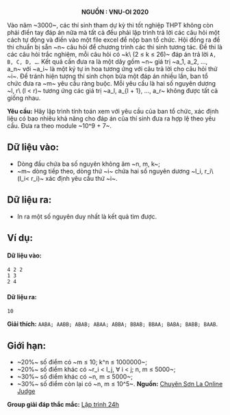 **<center>NGUỒN : VNU-OI 2020</center>**

Vào năm ~3000~, các thí sinh tham dự kỳ thi tốt nghiệp THPT không còn phải điền tay đáp án nữa mà tất cả đều phải lập trình trả lời các câu hỏi một cách tự động và điền vào một file excel để nộp ban tổ chức. Hội đồng ra đề thi chuẩn bị sẵn ~n~ câu hỏi để chương trình các thí sinh tương tác. Đề thi là các câu hỏi trắc nghiệm, mỗi câu hỏi có ~k\ (2 ≤ k ≤ 26)~ đáp án trả lời `A, B, C, D, …`. Kết quả cần đưa ra là một dãy gồm ~n~ giá trị ~a_1, a_2, …, a_n~ với ~a_i~ là một ký tự in hoa tương ứng với câu trả lời cho câu hỏi thứ ~i~. Để tránh hiện tượng thí sinh chọn bừa một đáp án nhiều lần, ban tổ chức đưa ra ~m~ yêu cầu ràng buộc. Mỗi yêu cầu là hai số nguyên dương ~l, r\ (l < r)~ tương ứng các giá trị ~a_l, a_{l + 1}, …, a_r~ không được tất cả giống nhau.

**Yêu cầu:** Hãy lập trình tính toán xem với yêu cầu của ban tổ chức, xác định liệu có bao nhiêu khả năng cho đáp án của thí sinh đưa ra hợp lệ theo yêu cầu. Đưa ra theo module ~10^9 + 7~.

## Dữ liệu vào:
- Dòng đầu chứa ba số nguyên không âm ~n, m, k~;
- ~m~ dòng tiếp theo, dòng thứ ~i~ chứa hai số nguyên dương ~l_i, r_i\ (l_i< r_i)~ xác định yêu cầu thứ ~i~.

## Dữ liệu ra:
- In ra một số nguyên duy nhất là kết quả tìm được.

## Ví dụ:
#### Dữ liệu vào:
```
4 2 2
1 3
2 4
```

#### Dữ liệu ra:
```
10
```

**Giải thích:** `AABA; AABB; ABAB; ABAA; ABBA; BBAB; BBAA; BABA; BABB; BAAB`.

## Giới hạn:
- ~20\%~ số điểm có ~m ≤ 10; k^n ≤ 1000000~;
- ~20\%~ số điểm khác có ~r_i < l_j, ∀ i < j; n, m ≤ 5000~;
- ~30\%~ số điểm khác có ~n, m ≤ 5000~;
- ~30\%~ số điểm còn lại có ~n, m ≤ 10^5~.
**Nguồn:** [Chuyên Sơn La Online Judge](http://csloj.ddns.net/)

**Group giải đáp thắc mắc:** [Lập trình 24h](https://www.facebook.com/groups/1386904321519984)